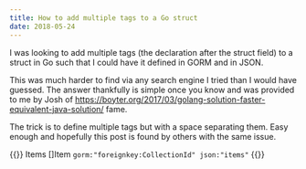 ```yaml
---
title: How to add multiple tags to a Go struct
date: 2018-05-24
---
```


I was looking to add multiple tags (the declaration after the struct field) to a struct in Go such that I could have it defined in GORM and in JSON. 

This was much harder to find via any search engine I tried than I would have guessed. The answer thankfully is simple once you know and was provided to me by Josh of https://boyter.org/2017/03/golang-solution-faster-equivalent-java-solution/ fame.

The trick is to define multiple tags but with a space separating them. Easy enough and hopefully this post is found by others with the same issue.

{{<highlight go>}}
Items []Item `gorm:"foreignkey:CollectionId" json:"items"`
{{</highlight>}}